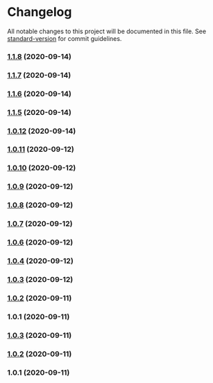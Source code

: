 # Changelog

All notable changes to this project will be documented in this file. See [standard-version](https://github.com/conventional-changelog/standard-version) for commit guidelines.

### [1.1.8](https://github.com/sergey-demidov/nuxt-i18n-easy/compare/v1.1.7...v1.1.8) (2020-09-14)

### [1.1.7](https://github.com/sergey-demidov/nuxt-i18n-easy/compare/v1.1.6...v1.1.7) (2020-09-14)

### [1.1.6](https://github.com/sergey-demidov/nuxt-i18n-easy/compare/v1.1.5...v1.1.6) (2020-09-14)

### [1.1.5](https://github.com/sergey-demidov/nuxt-i18n-easy/compare/v1.0.11...v1.1.5) (2020-09-14)

### [1.0.12](https://github.com/sergey-demidov/nuxt-i18n-easy/compare/v1.0.11...v1.0.12) (2020-09-14)

### [1.0.11](https://github.com/sergey-demidov/nuxt-i18n-easy/compare/v1.0.10...v1.0.11) (2020-09-12)

### [1.0.10](https://github.com/sergey-demidov/nuxt-i18n-easy/compare/v1.0.9...v1.0.10) (2020-09-12)

### [1.0.9](https://github.com/sergey-demidov/nuxt-i18n-easy/compare/v1.0.8...v1.0.9) (2020-09-12)

### [1.0.8](https://github.com/sergey-demidov/nuxt-i18n-easy/compare/v1.0.7...v1.0.8) (2020-09-12)

### [1.0.7](https://github.com/sergey-demidov/nuxt-i18n-easy/compare/v1.0.6...v1.0.7) (2020-09-12)

### [1.0.6](https://github.com/sergey-demidov/nuxt-i18n-easy/compare/v1.0.4...v1.0.6) (2020-09-12)

### [1.0.4](https://github.com/sergey-demidov/nuxt-i18n-easy/compare/v1.0.3...v1.0.4) (2020-09-12)

### [1.0.3](https://github.com/sergey-demidov/nuxt-i18n-easy/compare/v1.0.2...v1.0.3) (2020-09-12)

### [1.0.2](https://github.com/sergey-demidov/nuxt-i18n-easy/compare/v1.0.1...v1.0.2) (2020-09-11)

### 1.0.1 (2020-09-11)

### [1.0.3](https://github.com/sergey-demidov/nuxt-i18n-translate/compare/v1.0.2...v1.0.3) (2020-09-11)

### [1.0.2](https://github.com/sergey-demidov/nuxt-i18n-translate/compare/v1.0.1...v1.0.2) (2020-09-11)

### 1.0.1 (2020-09-11)
